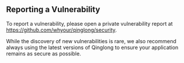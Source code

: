 ## Reporting a Vulnerability

To report a vulnerability, please open a private vulnerability report at <https://github.com/whyour/qinglong/security>.

While the discovery of new vulnerabilities is rare, we also recommend always using the latest versions of Qinglong to ensure your application remains as secure as possible.
